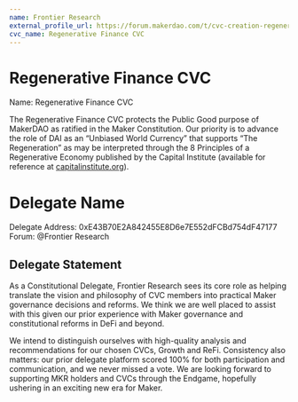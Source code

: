 ```yaml
---
name: Frontier Research
external_profile_url: https://forum.makerdao.com/t/cvc-creation-regenerative-finance-cvc/20354
cvc_name: Regenerative Finance CVC
---
```


# Regenerative Finance CVC
Name: Regenerative Finance CVC

The Regenerative Finance CVC protects the Public Good purpose of MakerDAO as ratified in the Maker Constitution. Our priority is to advance the role of DAI as an “Unbiased World Currency” that supports “The Regeneration” as may be interpreted through the 8 Principles of a Regenerative Economy published by the Capital Institute (available for reference at [capitalinstitute.org](https://capitalinstitute.org/8-principles-regenerative-economy/)).

# Delegate Name
Delegate Address: 0xE43B70E2A842455E8D6e7E552dFCBd754dF47177  
Forum: @Frontier Research  

## Delegate Statement

As a Constitutional Delegate, Frontier Research sees its core role as helping translate the vision and philosophy of CVC members into practical Maker governance decisions and reforms. We think we are well placed to assist with this given our prior experience with Maker governance and constitutional reforms in DeFi and beyond.

We intend to distinguish ourselves with high-quality analysis and recommendations for our chosen CVCs, Growth and ReFi. Consistency also matters: our prior delegate platform scored 100% for both participation and communication, and we never missed a vote. We are looking forward to supporting MKR holders and CVCs through the Endgame, hopefully ushering in an exciting new era for Maker.